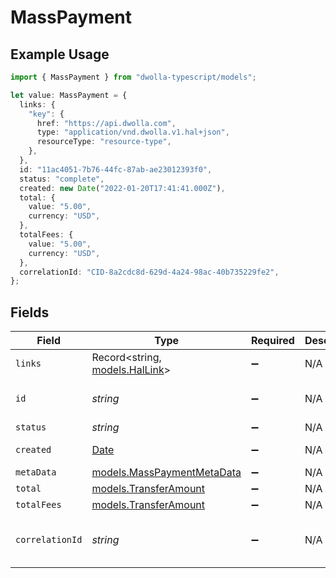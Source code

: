 # MassPayment

## Example Usage

```typescript
import { MassPayment } from "dwolla-typescript/models";

let value: MassPayment = {
  links: {
    "key": {
      href: "https://api.dwolla.com",
      type: "application/vnd.dwolla.v1.hal+json",
      resourceType: "resource-type",
    },
  },
  id: "11ac4051-7b76-44fc-87ab-ae23012393f0",
  status: "complete",
  created: new Date("2022-01-20T17:41:41.000Z"),
  total: {
    value: "5.00",
    currency: "USD",
  },
  totalFees: {
    value: "5.00",
    currency: "USD",
  },
  correlationId: "CID-8a2cdc8d-629d-4a24-98ac-40b735229fe2",
};
```

## Fields

| Field                                                                                         | Type                                                                                          | Required                                                                                      | Description                                                                                   | Example                                                                                       |
| --------------------------------------------------------------------------------------------- | --------------------------------------------------------------------------------------------- | --------------------------------------------------------------------------------------------- | --------------------------------------------------------------------------------------------- | --------------------------------------------------------------------------------------------- |
| `links`                                                                                       | Record<string, [models.HalLink](../models/hallink.md)>                                        | :heavy_minus_sign:                                                                            | N/A                                                                                           |                                                                                               |
| `id`                                                                                          | *string*                                                                                      | :heavy_minus_sign:                                                                            | N/A                                                                                           | 11ac4051-7b76-44fc-87ab-ae23012393f0                                                          |
| `status`                                                                                      | *string*                                                                                      | :heavy_minus_sign:                                                                            | N/A                                                                                           | complete                                                                                      |
| `created`                                                                                     | [Date](https://developer.mozilla.org/en-US/docs/Web/JavaScript/Reference/Global_Objects/Date) | :heavy_minus_sign:                                                                            | N/A                                                                                           | 2022-01-20T17:41:41.000Z                                                                      |
| `metaData`                                                                                    | [models.MassPaymentMetaData](../models/masspaymentmetadata.md)                                | :heavy_minus_sign:                                                                            | N/A                                                                                           |                                                                                               |
| `total`                                                                                       | [models.TransferAmount](../models/transferamount.md)                                          | :heavy_minus_sign:                                                                            | N/A                                                                                           |                                                                                               |
| `totalFees`                                                                                   | [models.TransferAmount](../models/transferamount.md)                                          | :heavy_minus_sign:                                                                            | N/A                                                                                           |                                                                                               |
| `correlationId`                                                                               | *string*                                                                                      | :heavy_minus_sign:                                                                            | N/A                                                                                           | CID-8a2cdc8d-629d-4a24-98ac-40b735229fe2                                                      |